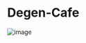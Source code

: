 # Degen-Cafe

![image](https://user-images.githubusercontent.com/121194029/208983403-bba3fa32-3fc6-48d6-ba44-eedd3c64da48.png)
